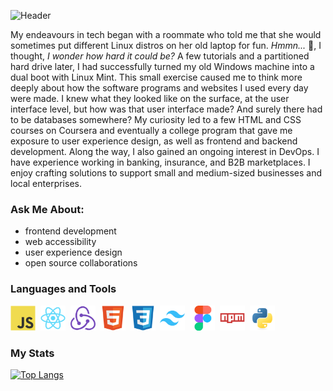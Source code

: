 ![Header](https://github.com/Jenna59/Jenna59/assets/22760192/8e2fcfc9-30de-4db7-b6b4-518ec3573d7c)

My endeavours in tech began with a roommate who told me that she would sometimes put different Linux distros on her old laptop for fun. _Hmmn..._ 🤔, I thought, _I wonder how hard it could be?_ A few tutorials and a partitioned hard drive later, I had successfully turned my old Windows machine into a dual boot with Linux Mint. This small exercise caused me to think more deeply about how the software programs and websites I used every day were made. I knew what they looked like on the surface, at the user interface level, but how was that user interface made? And surely there had to be databases somewhere? My curiosity led to a few HTML and CSS courses on Coursera and eventually a college program that gave me exposure to user experience design, as well as frontend and backend development. Along the way, I also gained an ongoing interest in DevOps. I have experience working in banking, insurance, and B2B marketplaces. I enjoy crafting solutions to support small and medium-sized businesses and local enterprises.

### Ask Me About: 
- frontend development
- web accessibility
- user experience design
- open source collaborations

### Languages and Tools

<img src="https://github.com/devicons/devicon/blob/master/icons/javascript/javascript-original.svg" title="JavaScript" alt="JavaScript" width="40" height="40"/>&nbsp;
<img src="https://github.com/devicons/devicon/blob/master/icons/react/react-original.svg" title="React" alt="React" width="40" height="40"/>&nbsp;
<img src="https://github.com/devicons/devicon/blob/master/icons/redux/redux-original.svg" title="Redux" alt="Redux" width="40" height="40"/>&nbsp;
<img src="https://github.com/devicons/devicon/blob/master/icons/html5/html5-original.svg" title="HTML5" alt="HTML5" width="40" height="40"/>&nbsp;
<img src="https://github.com/devicons/devicon/blob/master/icons/css3/css3-original.svg" title="CSS3" alt="CSS3" width="40" height="40"/>&nbsp;
<img src="https://github.com/devicons/devicon/blob/master/icons/tailwindcss/tailwindcss-plain.svg" title="TailwindCSS" alt="TailwindCSS" width="40" height="40"/>&nbsp;
<img src="https://github.com/devicons/devicon/blob/master/icons/figma/figma-original.svg" title="Figma" alt="Figma" width="40" height="40"/>&nbsp;
<img src="https://github.com/devicons/devicon/blob/master/icons/npm/npm-original-wordmark.svg" title="Node Package Manager" alt="Node Package Manager" width="40" height="40"/>&nbsp;
<img src="https://github.com/devicons/devicon/blob/master/icons/python/python-original.svg" title="Python" alt="Python" width="40" height="40"/>&nbsp;

### My Stats
[![Top Langs](https://github-readme-stats.vercel.app/api/top-langs/?username=Jenna59&layout=compact&theme=vision-friendly-dark)](https://github.com/anuraghazra/github-readme-stats)
